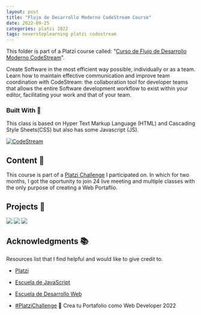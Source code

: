 ```yaml
---
layout: post
title: "Flujo de Desarrollo Moderno CodeStream Course"
date: 2022-09-25
categories: platzi 2022
tags: neverstoplearning platzi codestream
---
```


This folder is part of a Platzi course called: "[Curso de Flujo de Desarrollo Moderno CodeStream](https://platzi.com/cursos/desarrollo-moderno-codestream/)".

Create Software in the most efficient way possible, individually or as a team. Learn how to maintain effective communication and improve team coordination with CodeStream: the collaboration tool for developer teams that allows the entire Software development workflow to exist within your editor, facilitating your work and that of your team.

<!-- BUILD WITH -->

### Built With 🔑

This class is based on Hyper Text Markup Language (HTML) and Cascading Style Sheets(CSS) but also has some Javascript (JS).

[![CodeStream](https://img.shields.io/badge/CodeStream-323330?style=for-the-badge&logo=hashnode&logoColor=3F5767)](https://www.w3schools.com/whatis/whatis_js.asp)

<!-- CONTENT -->

## Content 🚦

This course is part of a [Platzi Challenge](https://platzi.com/blog/portafolio-web-2022/) I participated on. In which for two months, I got the oportunity to join 24 live meeting and multiple classes with the only purpose of creating a Web Portaflio.

<!-- PROJECTS -->

## Projects 🚀

[![](https://img.shields.io/badge/Platzi_Repos-121f3d?style=for-the-badge&logo=Platzi&logoColor=98CA3F)](#)
[![](https://img.shields.io/badge/2021-222?style=for-the-badge)](https://github.com/JuanPabloDiaz/platzi/tree/main/2021)
[![](https://img.shields.io/badge/2022-222?style=for-the-badge)](https://github.com/JuanPabloDiaz/platzi/tree/main/2022)

<!-- ACKNOWLEDGMENTS -->

## Acknowledgments 📚

Resources list that I find helpful and would like to give credit to.

- [Platzi](https://www.platzi.com/)
- [Escuela de JavaScript](https://platzi.com/escuela-javascript/)

- [Escuela de Desarrollo Web](https://platzi.com/web/)
- [#PlatziChallenge](https://platzi.com/blog/portafolio-web-2022/) 🎯
  Crea tu Portafolio como Web Developer 2022
